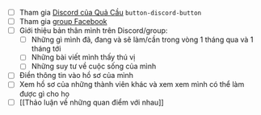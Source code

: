 - [ ] Tham gia [Discord của Quả Cầu](https://discord.gg/jWTk4EHFK2) `button-discord-button`
- [ ] Tham gia [group Facebook](https://www.facebook.com/groups/thaydoiniemtintieucuc/)
- [ ] Giới thiệu bản thân mình trên Discord/group:
	- [ ] Những gì mình đã, đang và sẽ làm/cần trong vòng 1 tháng qua và 1 tháng tới
	- [ ] Những bài viết mình thấy thú vị
	- [ ] Những suy tư về cuộc sống của mình
- [ ] Điền thông tin vào hồ sơ của mình
- [ ] Xem hồ sơ của những thành viên khác và xem xem mình có thể làm được gì cho họ
- [ ] [[Thảo luận về những quan điểm với nhau]]
